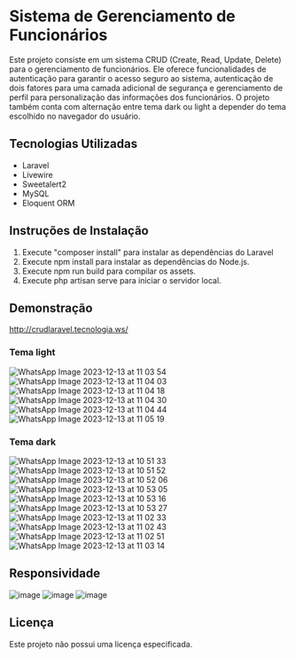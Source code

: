 
# Sistema de Gerenciamento de Funcionários
Este projeto consiste em um sistema CRUD (Create, Read, Update, Delete) para o gerenciamento de funcionários. Ele oferece funcionalidades de autenticação para garantir o acesso seguro ao sistema, autenticação de dois fatores para uma camada adicional de segurança e gerenciamento de perfil para personalização das informações dos funcionários. O projeto também conta com alternação entre tema dark ou light a depender do tema escolhido no navegador do usuário.

## Tecnologias Utilizadas
- Laravel
- Livewire
- Sweetalert2
- MySQL
- Eloquent ORM

## Instruções de Instalação
1. Execute "composer install" para instalar as dependências do Laravel
2. Execute npm install para instalar as dependências do Node.js.
3. Execute npm run build para compilar os assets.
4. Execute php artisan serve para iniciar o servidor local.

## Demonstração

http://crudlaravel.tecnologia.ws/

### Tema light

![WhatsApp Image 2023-12-13 at 11 03 54](https://github.com/Pablo-Roldao/crud-laravel/assets/69702891/2beac845-e699-4980-9c8d-20f079941611)
![WhatsApp Image 2023-12-13 at 11 04 03](https://github.com/Pablo-Roldao/crud-laravel/assets/69702891/ca6034aa-569e-4ec0-bab2-a52ceda5130a)
![WhatsApp Image 2023-12-13 at 11 04 18](https://github.com/Pablo-Roldao/crud-laravel/assets/69702891/e6181404-d5eb-4fe6-968d-90302f4923f3)
![WhatsApp Image 2023-12-13 at 11 04 30](https://github.com/Pablo-Roldao/crud-laravel/assets/69702891/b1bf1ae9-8c8a-42e5-a73b-5e6875a09ae1)
![WhatsApp Image 2023-12-13 at 11 04 44](https://github.com/Pablo-Roldao/crud-laravel/assets/69702891/ee141ddd-bc8b-4c37-8405-290a70039be7)
![WhatsApp Image 2023-12-13 at 11 05 19](https://github.com/Pablo-Roldao/crud-laravel/assets/69702891/5fbc090f-88bd-4bbf-8742-d9835d96b6dd)

### Tema dark

![WhatsApp Image 2023-12-13 at 10 51 33](https://github.com/Pablo-Roldao/crud-laravel/assets/69702891/26989fbd-0d7b-45ac-ac4a-4038f519ff16)
![WhatsApp Image 2023-12-13 at 10 51 52](https://github.com/Pablo-Roldao/crud-laravel/assets/69702891/58d5c90d-443b-44de-ae4b-46f8e4932566)
![WhatsApp Image 2023-12-13 at 10 52 06](https://github.com/Pablo-Roldao/crud-laravel/assets/69702891/13da97db-cd24-4f8e-a02f-28acbca07323)
![WhatsApp Image 2023-12-13 at 10 53 05](https://github.com/Pablo-Roldao/crud-laravel/assets/69702891/b96f8dd1-bf22-401a-86ea-24cbdff8fcbb)
![WhatsApp Image 2023-12-13 at 10 53 16](https://github.com/Pablo-Roldao/crud-laravel/assets/69702891/f749bb11-71d0-413e-98c8-87b4eccbd2e3)
![WhatsApp Image 2023-12-13 at 10 53 27](https://github.com/Pablo-Roldao/crud-laravel/assets/69702891/32492286-aa4c-4610-b11f-e2a902236508)
![WhatsApp Image 2023-12-13 at 11 02 33](https://github.com/Pablo-Roldao/crud-laravel/assets/69702891/166e6e42-6b7b-4ab6-a8b1-530bdcbc2cdf)
![WhatsApp Image 2023-12-13 at 11 02 43](https://github.com/Pablo-Roldao/crud-laravel/assets/69702891/508e4c08-f2d6-41a2-9116-8bfabf224370)
![WhatsApp Image 2023-12-13 at 11 02 51](https://github.com/Pablo-Roldao/crud-laravel/assets/69702891/5d5693cb-34ab-4e92-b892-9c46d66dae31)
![WhatsApp Image 2023-12-13 at 11 03 14](https://github.com/Pablo-Roldao/crud-laravel/assets/69702891/2ac0c038-23cf-4ce2-8343-142a084680e7)

## Responsividade
![image](https://github.com/Pablo-Roldao/crud-laravel/assets/69702891/6d696fa4-725f-4334-baf5-c26718855de7)
![image](https://github.com/Pablo-Roldao/crud-laravel/assets/69702891/85e7199b-3a60-436f-84a6-fcd6a094f16b)
![image](https://github.com/Pablo-Roldao/crud-laravel/assets/69702891/2d565f65-3bc4-4e69-9ff3-e02a94512ab8)




## Licença
Este projeto não possui uma licença especificada.
